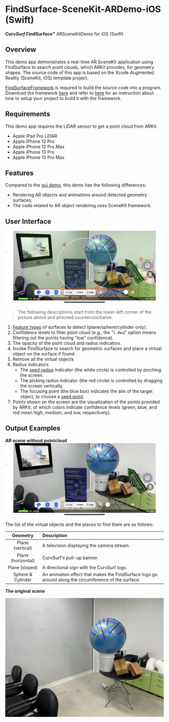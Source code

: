 # FindSurface-SceneKit-ARDemo-iOS (Swift)

**Curv*Surf* FindSurface™** ARSceneKitDemo for iOS (Swift)



## Overview

This demo app demonstrates a real-time AR SceneKit application using FindSurface to search point clouds, which ARKit provides, for geometry shapes. The source code of this app is based on the Xcode Augmented Reality (SceneKit, iOS) template project. 

[FindSurfaceFramework](https://github.com/CurvSurf/FindSurface-iOS) is required to build the source code into a program. Download the framework [here](https://github.com/CurvSurf/FindSurface-iOS/releases) and refer to [here](https://github.com/CurvSurf/FindSurface-iOS/blob/master/How-to-import-FindSurface-Framework-to-your-project.md) for an instruction about how to setup your project to build it with the framework.



## Requirements

This demo app requires the LiDAR sensor to get a point cloud from ARKit.

- Apple iPad Pro LiDAR
- Apple iPhone 12 Pro
- Apple iPhone 12 Pro Max
- Apple iPhone 13 Pro
- Apple iPhone 13 Pro Max



## Features

Compared to the [gui demo](https://github.com/CurvSurf/FindSurface-GUIDemo-iOS), this demo has the following differences:

- Rendering AR objects and animations around detected geometry surfaces;
- The code related to AR object rendering uses SceneKit framework.



## User Interface

![interface](README.images/ar-scene-with-pointcloud.jpg)

> The following descriptions start from the lower-left corner of the picture above and proceed counterclockwise.
1. [Feature types](https://github.com/CurvSurf/FindSurface#auto-detection) of surfaces to detect (plane/sphere/cylinder only).
2. Confidence levels to filter point cloud (e.g., the "`C.Med`" option means filtering out the points having "low" confidence).
3. The opacity of the point cloud and radius indicators.
4. Invoke FindSurface to search for geometric surfaces and place a virtual object on the surface if found.
5. Remove all the virtual objects
6. Radius indicators.
    - The [seed radius](https://github.com/CurvSurf/FindSurface#how-does-it-work) indicator (the white circle) is controlled by pinching the screen.
    - The picking radius indicator (the red circle) is controlled by dragging the screen vertically.
    - The focusing point (the blue box) indicates the aim of the target object, to choose a [seed point](https://github.com/CurvSurf/FindSurface#how-does-it-work).
7. Points shown on the screen are the visualization of the points provided by ARKit, of which colors indicate confidence levels (green, blue, and red mean high, medium, and low, respectively).



## Output Examples

**AR scene without pointcloud**
![ar-scene-without-pointcloud.jpg](README.images/ar-scene-without-pointcloud.jpg)

The list of the virtual objects and the places to find them are as follows:

| Geometry | Description |
|:--------:|:------------|
| Plane (vertical) | A television displaying the camera stream. |
| Plane (horizontal) | CurvSurf's pull-up banner. |
| Plane (sloped) | A directional sign with the CurvSurf logo. |
| Sphere & Cylinder | An animation effect that makes the FindSurface logo go around along the circumference of the surface. | 

**The original scene**

![original-scene.jpg](README.images/original-scene.jpg)

